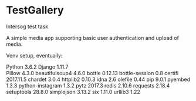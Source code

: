 # TestGallery
Intersog test task

A simple media app supporting basic user authentication and upload of media.


Venv setup, eventually:

Python 3.6.2
Django	1.11.7	
Pillow	4.3.0
beautifulsoup4	4.6.0
bottle	0.12.13
bottle-session	0.8
certifi	2017.11.5
chardet	3.0.4
httplib2	0.10.3
idna	2.6
olefile	0.44
pip	9.0.1
pyembed	1.3.3
python-instagram	1.3.2
pytz	2017.3
redis	2.10.6
requests	2.18.4
setuptools	28.8.0
simplejson	3.13.2
six	1.11.0
urllib3	1.22
